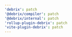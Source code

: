 ```yaml
---
'debrix': patch
'@debrix/compiler': patch
'@debrix/internal': patch
'rollup-plugin-debrix': patch
'vite-plugin-debrix': patch
---
```


